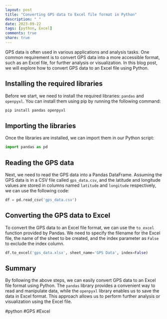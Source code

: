 ```yaml
---
layout: post
title: "Converting GPS data to Excel file format in Python"
description: " "
date: 2023-09-22
tags: [python, Excel]
comments: true
share: true
---
```


GPS data is often used in various applications and analysis tasks. One common requirement is to convert GPS data into a more accessible format, such as an Excel file, for further analysis or visualization. In this blog post, we will explore how to convert GPS data to an Excel file using Python.

## Installing the required libraries
Before we start, we need to install the required libraries: `pandas` and `openpyxl`. You can install them using pip by running the following command:

```python
pip install pandas openpyxl
```

## Importing the libraries
Once the libraries are installed, we can import them in our Python script:

```python
import pandas as pd
```

## Reading the GPS data
Next, we need to read the GPS data into a Pandas DataFrame. Assuming the GPS data is in a CSV file called `gps_data.csv`, and the latitude and longitude values are stored in columns named `latitude` and `longitude` respectively, we can use the following code:

```python
df = pd.read_csv('gps_data.csv')
```

## Converting the GPS data to Excel
To convert the GPS data to an Excel file format, we can use the `to_excel` function provided by Pandas. We need to specify the filename for the Excel file, the name of the sheet to be created, and the index parameter as `False` to exclude the index column.

```python
df.to_excel('gps_data.xlsx', sheet_name='GPS Data', index=False)
```

## Summary
By following the above steps, we can easily convert GPS data to an Excel file format using Python. The `pandas` library provides a convenient way to read and manipulate data, while the `openpyxl` library enables us to save the data in Excel format. This approach allows us to perform further analysis or visualization using the Excel file.

#python #GPS #Excel